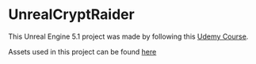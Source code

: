 # UnrealCryptRaider
This Unreal Engine 5.1 project was made by following this [Udemy Course](https://opengameart.org/content/treasure-chest-sprite).

Assets used in this project can be found [here](https://www.unrealengine.com/marketplace/en-US/product/a5b6a73fea5340bda9b8ac33d877c9e2)
